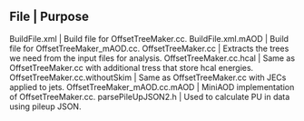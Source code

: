 File | Purpose
----------------------
BuildFile.xml | Build file for OffsetTreeMaker.cc.
BuildFile.xml.mAOD | 	Build file for OffsetTreeMaker_mAOD.cc.
OffsetTreeMaker.cc |	Extracts the trees we need from the input files for analysis.
OffsetTreeMaker.cc.hcal |	Same as OffsetTreeMaker.cc with additional tress that store hcal energies.
OffsetTreeMaker.cc.withoutSkim | Same as OffsetTreeMaker.cc with JECs applied to jets.
OffsetTreeMaker_mAOD.cc.mAOD | 	MiniAOD implementation of OffsetTreeMaker.cc.
parsePileUpJSON2.h | Used to calculate PU in data using pileup JSON.
